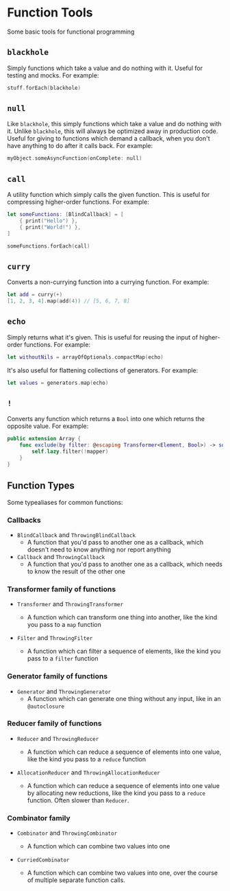 # Function Tools #

Some basic tools for functional programming


## `blackhole` ##

Simply functions which take a value and do nothing with it. Useful for testing and mocks.
For example:
```swift
stuff.forEach(blackhole)
```


## `null` ##

Like `blackhole`, this simply functions which take a value and do nothing with it. Unlike `blackhole`, this will always be optimized away in production code. Useful for giving to functions which demand a callback, when you don't have anything to do after it calls back.
For example:
```swift
myObject.someAsyncFunction(onComplete: null)
```


## `call` ##

A utility function which simply calls the given function. This is useful for compressing higher-order functions.
For example:
```swift
let someFunctions: [BlindCallback] = [
    { print("Hello") },
    { print("World!") },
]

someFunctions.forEach(call)
```


## `curry` ##

Converts a non-currying function into a currying function.
For example:
```swift
let add = curry(+)
[1, 2, 3, 4].map(add(4)) // [5, 6, 7, 8]
```


## `echo` ##

Simply returns what it's given. This is useful for reusing the input of higher-order functions.
For example:
```swift
let withoutNils = arrayOfOptionals.compactMap(echo)
```

It's also useful for flattening collections of generators.
For example:
```swift
let values = generators.map(echo)
```


## `!` ##

Converts any function which returns a `Bool` into one which returns the opposite value.
For example:
```swift
public extension Array {
    func exclude(by filter: @escaping Transformer<Element, Bool>) -> some LazySequenceProtocol {
        self.lazy.filter(!mapper)
    }
}
```


## Function Types ##

Some typealiases for common functions:



### Callbacks ###

* `BlindCallback` and `ThrowingBlindCallback`
    * A function that you'd pass to another one as a callback, which doesn't need to know anything nor report anything 
* `Callback` and `ThrowingCallback`
    * A function that you'd pass to another one as a callback, which needs to know the result of the other one 


### Transformer family of functions ###

* `Transformer` and `ThrowingTransformer`
    * A function which can transform one thing into another, like the kind you pass to a `map` function

* `Filter` and `ThrowingFilter`
    * A function which can filter a sequence of elements, like the kind you pass to a `filter` function


### Generator family of functions ###

* `Generator` and `ThrowingGenerator`
    * A function which can generate one thing without any input, like in an `@autoclosure`


### Reducer family of functions ###

* `Reducer` and `ThrowingReducer`
    * A function which can reduce a sequence of elements into one value, like the kind you pass to a `reduce` function

* `AllocationReducer` and `ThrowingAllocationReducer`
    * A function which can reduce a sequence of elements into one value by allocating new reductions, like the kind you  pass to a `reduce` function. Often slower than `Reducer`.


### Combinator family ###

* `Combinator` and `ThrowingCombinator`
    * A function which can combine two values into one

* `CurriedCombinator`
    * A function which can combine two values into one, over the course of multiple separate function calls.
